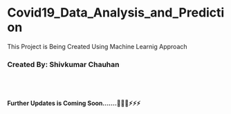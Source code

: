 <h1>Covid19_Data_Analysis_and_Prediction</h1>
This Project is Being Created Using Machine Learnig Approach

<h3>Created By: Shivkumar Chauhan</h3>
<br/>
<br/>
<h4>
Further Updates is Coming Soon.......🚀🚀🚀⚡⚡⚡
</h4>